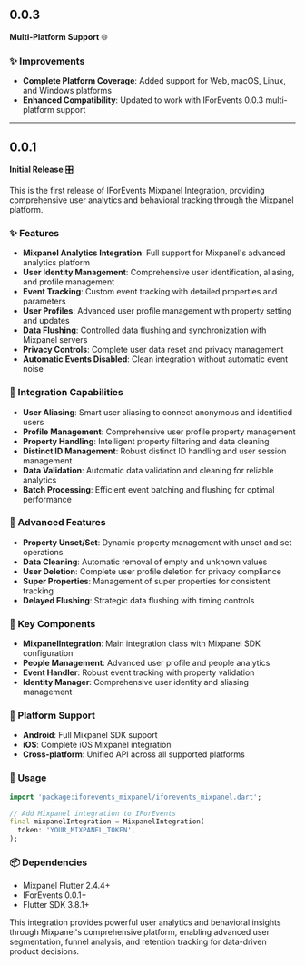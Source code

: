 ## 0.0.3

**Multi-Platform Support** 🌐

### ✨ Improvements

* **Complete Platform Coverage**: Added support for Web, macOS, Linux, and Windows platforms
* **Enhanced Compatibility**: Updated to work with IForEvents 0.0.3 multi-platform support

---

## 0.0.1

**Initial Release** 🎛️

This is the first release of IForEvents Mixpanel Integration, providing comprehensive user analytics and behavioral tracking through the Mixpanel platform.

### ✨ Features

* **Mixpanel Analytics Integration**: Full support for Mixpanel's advanced analytics platform
* **User Identity Management**: Comprehensive user identification, aliasing, and profile management
* **Event Tracking**: Custom event tracking with detailed properties and parameters
* **User Profiles**: Advanced user profile management with property setting and updates
* **Data Flushing**: Controlled data flushing and synchronization with Mixpanel servers
* **Privacy Controls**: Complete user data reset and privacy management
* **Automatic Events Disabled**: Clean integration without automatic event noise

### 🔌 Integration Capabilities

* **User Aliasing**: Smart user aliasing to connect anonymous and identified users
* **Profile Management**: Comprehensive user profile property management
* **Property Handling**: Intelligent property filtering and data cleaning
* **Distinct ID Management**: Robust distinct ID handling and user session management
* **Data Validation**: Automatic data validation and cleaning for reliable analytics
* **Batch Processing**: Efficient event batching and flushing for optimal performance

### 🎯 Advanced Features

* **Property Unset/Set**: Dynamic property management with unset and set operations
* **Data Cleaning**: Automatic removal of empty and unknown values
* **User Deletion**: Complete user profile deletion for privacy compliance
* **Super Properties**: Management of super properties for consistent tracking
* **Delayed Flushing**: Strategic data flushing with timing controls

### 🚀 Key Components

* **MixpanelIntegration**: Main integration class with Mixpanel SDK configuration
* **People Management**: Advanced user profile and people analytics
* **Event Handler**: Robust event tracking with property validation
* **Identity Manager**: Comprehensive user identity and aliasing management

### 📱 Platform Support

* **Android**: Full Mixpanel SDK support
* **iOS**: Complete iOS Mixpanel integration
* **Cross-platform**: Unified API across all supported platforms

### 🔧 Usage

```dart
import 'package:iforevents_mixpanel/iforevents_mixpanel.dart';

// Add Mixpanel integration to IForEvents
final mixpanelIntegration = MixpanelIntegration(
  token: 'YOUR_MIXPANEL_TOKEN',
);
```

### 📦 Dependencies

* Mixpanel Flutter 2.4.4+
* IForEvents 0.0.1+
* Flutter SDK 3.8.1+

This integration provides powerful user analytics and behavioral insights through Mixpanel's comprehensive platform, enabling advanced user segmentation, funnel analysis, and retention tracking for data-driven product decisions.
